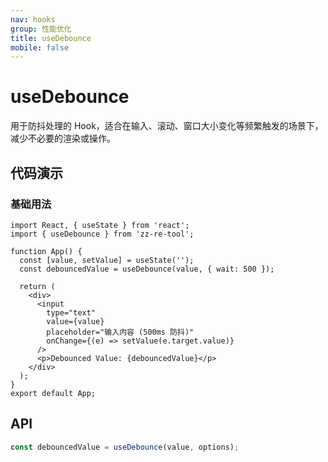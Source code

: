 ```yaml
---
nav: hooks
group: 性能优化
title: useDebounce
mobile: false
---
```


# useDebounce

用于防抖处理的 Hook，适合在输入、滚动、窗口大小变化等频繁触发的场景下，减少不必要的渲染或操作。

## 代码演示

### 基础用法

```tsx 
import React, { useState } from 'react';
import { useDebounce } from 'zz-re-tool';

function App() {
  const [value, setValue] = useState('');
  const debouncedValue = useDebounce(value, { wait: 500 });

  return (
    <div>
      <input
        type="text"
        value={value}
        placeholder="输入内容 (500ms 防抖)"
        onChange={(e) => setValue(e.target.value)}
      />
      <p>Debounced Value: {debouncedValue}</p>
    </div>
  );
}
export default App;
```

## API

```typescript
const debouncedValue = useDebounce(value, options);
```
